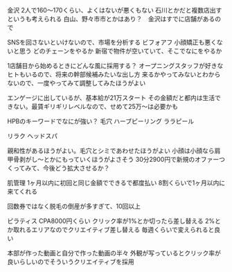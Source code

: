 
金沢 2人で160〜170くらい、よくはないが悪くもない
石川とかだと複数店出すというも考えられる
白山、野々市市とかはあり？　金沢はすでに店舗があるので

SNSを回さないといけないので、市場を分析する
ビフォアフ
小顔矯正も悪くないと思う
どのチェーンをやるか
新宿で物件が空いていて、そこでなにをやるか

1店舗目から始めるときにどんな風に採用する？
オープニングスタッフが好きなヒトもいるので、将来の幹部候補みたいな出し方
来るかやってみないとわからないので、一度やってみて調整してみたほうがよい

エンゲージに出しているが、基本給が21万スタート
その金額だと都内は生活できない。最賃ギリギリレベルなので、せめて25万〜は必要かも

HPBのキーワードでなにが強い？
毛穴
ハーブピーリング
ララピール

リラク
ヘッドスパ

親和性があるほうがよい。毛穴とシミであわせたほうがよい
小顔は小顔なら肩甲骨剥がし〜とかにもっていくほうがよさそう
30分2900円で新規のオファーつくってみて、今後どう拡大させるか？

肌管理
1ヶ月以内に初回と同じ金額でできるで都度払い
8割くらいで1ヶ月以内に来てくれる

回数券ではなく脱毛の倒産が多すぎて、10回以上

ピラティス
CPA8000円くらい
クリック率が1%とか切ったら差し替える
2%とか取れるエリアなのでクリエイティブ差し替える
毎週くらいで変えられると良い

本部が作った動画と自分で作った動画の半々
外観が写っているとクリック率が良いらしいのでそういうクリエイティブを採用



